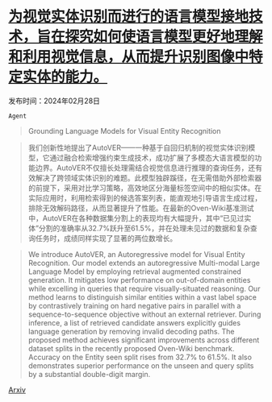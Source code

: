 # [为视觉实体识别而进行的语言模型接地技术，旨在探究如何使语言模型更好地理解和利用视觉信息，从而提升识别图像中特定实体的能力。](https://arxiv.org/abs/2402.18695)

发布时间：2024年02月28日

`Agent`

> Grounding Language Models for Visual Entity Recognition

> 我们创新性地提出了AutoVER——一种基于自回归机制的视觉实体识别模型，它通过融合检索增强约束生成技术，成功扩展了多模态大语言模型的功能边界。AutoVER不仅擅长处理需结合视觉信息进行推理的查询任务，还有效解决了跨领域实体识别的难题。此模型独辟蹊径，在无需借助外部检索器的前提下，采用对比学习策略，高效地区分海量标签空间中的相似实体。在实际应用时，利用检索得到的候选答案列表，能直观地引导语言生成过程，排除无效解码路径，从而显著提升了性能。在最新的Oven-Wiki基准测试中，AutoVER在各种数据集分割上的表现均有大幅提升，其中“已见过实体”分割的准确率从32.7%跃升至61.5%，并在处理未见过的数据和复杂查询任务时，成绩同样实现了显著的两位数增长。

> We introduce AutoVER, an Autoregressive model for Visual Entity Recognition. Our model extends an autoregressive Multi-modal Large Language Model by employing retrieval augmented constrained generation. It mitigates low performance on out-of-domain entities while excelling in queries that require visually-situated reasoning. Our method learns to distinguish similar entities within a vast label space by contrastively training on hard negative pairs in parallel with a sequence-to-sequence objective without an external retriever. During inference, a list of retrieved candidate answers explicitly guides language generation by removing invalid decoding paths. The proposed method achieves significant improvements across different dataset splits in the recently proposed Oven-Wiki benchmark. Accuracy on the Entity seen split rises from 32.7% to 61.5%. It also demonstrates superior performance on the unseen and query splits by a substantial double-digit margin.

[Arxiv](https://arxiv.org/abs/2402.18695)
